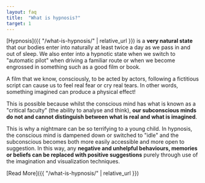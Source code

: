 ```yaml
---
layout: faq
title:  "What is hypnosis?"
target: 1
---
```

[Hypnosis]({{ "/what-is-hypnosis/" | relative_url }}) is a **very natural state** that our bodies enter into naturally at least twice a day as we pass in and out of sleep. We also enter into a hypnotic state when we switch to "automatic pilot" when driving a familiar route or when we become engrossed in something such as a good film or book.

A film that we know, consciously, to be acted by actors, following a fictitious script can cause us to feel real fear or cry real tears. In other words, something imagined can produce a physical effect!

This is possible because whilst the conscious mind has what is known as a "critical faculty" (the ability to analyse and think), **our subconscious minds do not and cannot
distinguish between what is real and what is imagined**.

This is why a nightmare can be so terrifying to a young child. In hypnosis, the conscious mind is dampened down or switched to "idle" and the subconscious becomes both more easily accessible and more open to suggestion. In this way, any **negative and unhelpful behaviours, memories or beliefs can be replaced with positive suggestions** purely through use of the imagination and visualization techniques.

[Read More]({{ "/what-is-hypnosis/" | relative_url }})
